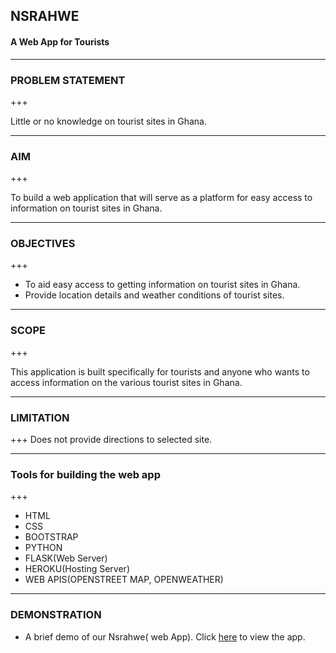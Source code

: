 ## NSRAHWE 
#### A Web App for Tourists

---

### PROBLEM STATEMENT

+++

Little or no knowledge on tourist sites in Ghana.


---

### AIM

+++

To build a web application that will serve as a platform for easy access to information on tourist sites in  Ghana.
 
---

### OBJECTIVES

+++

- To aid easy access to getting information on tourist sites in Ghana.
- Provide location details and weather conditions of tourist sites.

---
### SCOPE

+++

This application is built specifically for tourists and anyone who wants to access information on the various tourist sites in Ghana.

---
### LIMITATION

+++
Does not provide directions to selected site.

---

### Tools for building the web app

+++

- HTML
- CSS
- BOOTSTRAP
- PYTHON
- FLASK(Web Server)
- HEROKU(Hosting Server)
- WEB APIS(OPENSTREET MAP, OPENWEATHER)

---

### DEMONSTRATION

- A brief demo of our Nsrahwe( web App). Click [here](https://nsrahwe.herokuapp.com/) to view the app.
